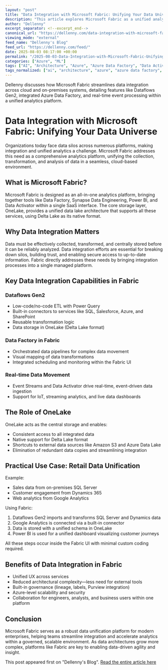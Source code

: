 ```yaml
---
layout: "post"
title: "Data Integration with Microsoft Fabric: Unifying Your Data Universe"
description: "This article explores Microsoft Fabric as a unified analytics platform for data integration, covering its core capabilities, such as Dataflows Gen2, integrated Azure Data Factory pipelines, real-time data movement, and the OneLake storage foundation. It provides practical use cases and discusses the benefits in governance, scalability, and collaboration for data-driven organizations."
author: "Dellenny"
excerpt_separator: <!--excerpt_end-->
canonical_url: "https://dellenny.com/data-integration-with-microsoft-fabric-unifying-your-data-universe/"
viewing_mode: "external"
feed_name: "Dellenny's Blog"
feed_url: "https://dellenny.com/feed/"
date: 2025-08-03 08:17:00 +00:00
permalink: "/2025-08-03-Data-Integration-with-Microsoft-Fabric-Unifying-Your-Data-Universe.html"
categories: ["Azure", "ML"]
tags: ["AI", "Architecture", "Azure", "Azure Data Factory", "Data Activator", "Data Engineering", "Data Governance", "Data Integration", "Data Lake", "Data Pipelines", "Dataflows Gen2", "Delta Lake", "ETL", "Event Streams", "Fabric", "Microsoft Fabric", "Microsoft Purview", "ML", "OneLake", "Posts", "Power BI", "Real Time Data", "Synapse Data Engineering"]
tags_normalized: ["ai", "architecture", "azure", "azure data factory", "data activator", "data engineering", "data governance", "data integration", "data lake", "data pipelines", "dataflows gen2", "delta lake", "etl", "event streams", "fabric", "microsoft fabric", "microsoft purview", "ml", "onelake", "posts", "power bi", "real time data", "synapse data engineering"]
---
```


Dellenny discusses how Microsoft Fabric streamlines data integration across cloud and on-premises systems, detailing features like Dataflows Gen2, integrated Azure Data Factory, and real-time event processing within a unified analytics platform.<!--excerpt_end-->

# Data Integration with Microsoft Fabric: Unifying Your Data Universe

Organizations today face data silos across numerous platforms, making integration and unified analytics a challenge. Microsoft Fabric addresses this need as a comprehensive analytics platform, unifying the collection, transformation, and analysis of data in a seamless, cloud-based environment.

## What is Microsoft Fabric?

Microsoft Fabric is designed as an all-in-one analytics platform, bringing together tools like Data Factory, Synapse Data Engineering, Power BI, and Data Activator within a single SaaS interface. The core storage layer, OneLake, provides a unified data lake architecture that supports all these services, using Delta Lake as its native format.

## Why Data Integration Matters

Data must be effectively collected, transformed, and centrally stored before it can be reliably analyzed. Data integration efforts are essential for breaking down silos, building trust, and enabling secure access to up-to-date information. Fabric directly addresses these needs by bringing integration processes into a single managed platform.

## Key Data Integration Capabilities in Fabric

### Dataflows Gen2

- Low-code/no-code ETL with Power Query
- Built-in connectors to services like SQL, Salesforce, Azure, and SharePoint
- Reusable transformation logic
- Data storage in OneLake (Delta Lake format)

### Data Factory in Fabric

- Orchestrated data pipelines for complex data movement
- Visual mapping of data transformations
- Integrated scheduling and monitoring within the Fabric UI

### Real-time Data Movement

- Event Streams and Data Activator drive real-time, event-driven data ingestion
- Support for IoT, streaming analytics, and live data dashboards

## The Role of OneLake

OneLake acts as the central storage and enables:

- Consistent access to all integrated data
- Native support for Delta Lake format
- Shortcuts to external data sources like Amazon S3 and Azure Data Lake
- Elimination of redundant data copies and streamlining integration

## Practical Use Case: Retail Data Unification

Example:

- Sales data from on-premises SQL Server
- Customer engagement from Dynamics 365
- Web analytics from Google Analytics

Using Fabric:

1. Dataflows Gen2 imports and transforms SQL Server and Dynamics data
2. Google Analytics is connected via a built-in connector
3. Data is stored with a unified schema in OneLake
4. Power BI is used for a unified dashboard visualizing customer journeys

All these steps occur inside the Fabric UI with minimal custom coding required.

## Benefits of Data Integration in Fabric

- Unified UX across services
- Reduced architectural complexity—less need for external tools
- Built-in governance (lineage, labels, Purview integration)
- Azure-level scalability and security
- Collaboration for engineers, analysts, and business users within one platform

## Conclusion

Microsoft Fabric serves as a robust data unification platform for modern enterprises, helping teams streamline integration and accelerate analytics within a governed, scalable environment. As data architectures grow more complex, platforms like Fabric are key to enabling data-driven agility and insight.

This post appeared first on "Dellenny's Blog". [Read the entire article here](https://dellenny.com/data-integration-with-microsoft-fabric-unifying-your-data-universe/)

